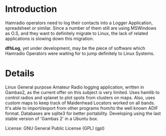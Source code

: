 # Introduction #

Hamradio operators need to log their contacts into a Logger Application, spreadsheet or similar. Since a number of them still are using MSWindows as O.S, and they want to definitely migrate to Linux, the lack of related applications is slowing down this migration.

**dfhLog**, yet under development, may be the piece of software which Hamradio Operators were waiting for to jump definitely to Linux Systems.


# Details #

Linux General purpose Amateur Radio logging application, written in Gambas2, as the current offer on this subject is very limited. Uses hamlib to control radios and xplanet to plot spots from clusters on maps. Also, uses custom maps to keep track of Maidenhead Locators worked on all bands. It's able to import/export from other programs from/to the well known ADIF format. Databases are sqlite3 for better portability. Developing using the last stable version of 'Gambas 2' in a Ubuntu box.


License: GNU General Public License (GPL) (gpl)